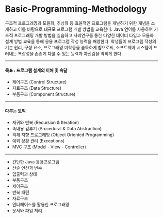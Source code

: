 # Basic-Programming-Methodology

구조적 프로그래밍과 모듈화, 추상화 등 효율적인 프로그램을 개발하기 위한 개념을 소개하고 이를 바탕으로 대규모 프로그램 개발 방법을 교육한다. Java 언어를 사용하여 기초적 프로그래밍 개발 방법을 실습하고 사례연구를 통한 다양한 데이터 타입과 모듈화 설계 방법 교육을 통해 응용 프로그램 작성 능력을 배양한다. 학생들이 프로그램 작성의 기본 원리, 구성 요소, 프로그래밍 미학등을 습득하게 함으로써, 소프트웨어 시스템이 드러내는 복잡성을 손쉽게 다룰 수 있는 능력과 자신감을 익히게 한다. 

--------------

#### 목표 : 프로그램 설계의 이해 및 숙달

- 제어구조 (Control Structure)
- 자료구조 (Data Structure)
- 부품구조 (Component Structure)

--------------------

#### 다루는 토픽

- 재귀와 반복 (Recursion & Iteration)
- 속내용 감추기 (Procedural & Data Abstraction)
- 객체 지향 프로그래밍 (Object Oriented Programming)
- 예외 상황 관리 (Exceptions)
- MVC 구조 (Model - View - Controller)

----------------------

- 간단한 Java 응용프로그램
- 산술 연산과 변수
- 입출력과 상태
- 부품구조
- 제어구조
- 반복 패턴
- 자료구조
- 인터페이스를 활용한 프로그래밍
- 문서와 파일 처리
